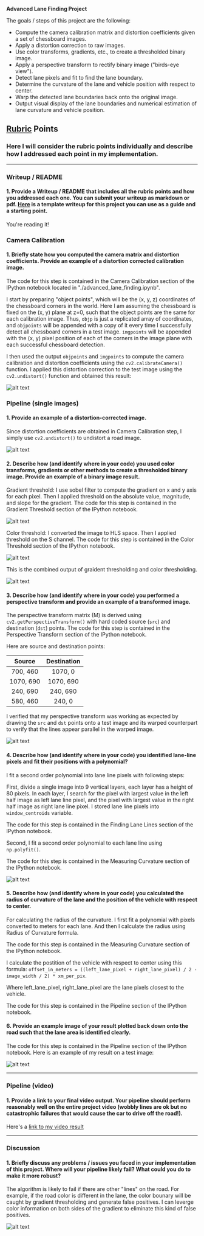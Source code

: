 **Advanced Lane Finding Project**

The goals / steps of this project are the following:

* Compute the camera calibration matrix and distortion coefficients given a set of chessboard images.
* Apply a distortion correction to raw images.
* Use color transforms, gradients, etc., to create a thresholded binary image.
* Apply a perspective transform to rectify binary image ("birds-eye view").
* Detect lane pixels and fit to find the lane boundary.
* Determine the curvature of the lane and vehicle position with respect to center.
* Warp the detected lane boundaries back onto the original image.
* Output visual display of the lane boundaries and numerical estimation of lane curvature and vehicle position.

[//]: # (Image References)

[image1]: ./assets/undistort_output.png "Undistorted"
[image2]: ./assets/undistort_road.png "Road Transformed"
[image3]: ./assets/grad_thresh.png "Grad Thresh"
[image4]: ./assets/color_thresh.png "Color Thresh"
[image5]: ./assets/combined_thresh.png "Combined Thresh"
[image6]: ./assets/perspective.png "Warp Example"
[image7]: ./assets/color_fit_lines.png "Fit Visual"
[image8]: ./assets/output.png "Output"
[image9]: ./assets/challenge.png "Challenge"
[video1]: ./project_video_annotated.mp4 "Video"

## [Rubric](https://review.udacity.com/#!/rubrics/571/view) Points

### Here I will consider the rubric points individually and describe how I addressed each point in my implementation.  

---

### Writeup / README

#### 1. Provide a Writeup / README that includes all the rubric points and how you addressed each one.  You can submit your writeup as markdown or pdf.  [Here](https://github.com/udacity/CarND-Advanced-Lane-Lines/blob/master/writeup_template.md) is a template writeup for this project you can use as a guide and a starting point.  

You're reading it!

### Camera Calibration

#### 1. Briefly state how you computed the camera matrix and distortion coefficients. Provide an example of a distortion corrected calibration image.

The code for this step is contained in the Camera Calibration section of the IPython notebook located in "./advanced_lane_finding.ipynb".  

I start by preparing "object points", which will be the (x, y, z) coordinates of the chessboard corners in the world. Here I am assuming the chessboard is fixed on the (x, y) plane at z=0, such that the object points are the same for each calibration image.  Thus, `objp` is just a replicated array of coordinates, and `objpoints` will be appended with a copy of it every time I successfully detect all chessboard corners in a test image.  `imgpoints` will be appended with the (x, y) pixel position of each of the corners in the image plane with each successful chessboard detection.  

I then used the output `objpoints` and `imgpoints` to compute the camera calibration and distortion coefficients using the `cv2.calibrateCamera()` function.  I applied this distortion correction to the test image using the `cv2.undistort()` function and obtained this result: 

![alt text][image1]

### Pipeline (single images)

#### 1. Provide an example of a distortion-corrected image.

Since distortion coefficients are obtained in Camera Calibration step, I simply use `cv2.undistort()` to undistort a road image.

![alt text][image2]

#### 2. Describe how (and identify where in your code) you used color transforms, gradients or other methods to create a thresholded binary image.  Provide an example of a binary image result.

Gradient threshold:
I use sobel filter to compute the gradient on x and y axis for each pixel. Then I applied threshold on the absolute value, magnitude, and slope for the gradient. The code for this step is contained in the Gradient Threshold section of the IPython notebook.

![alt text][image3]

Color threshold:
I converted the image to HLS space. Then I applied threshold on the S channel. The code for this step is contained in the Color Threshold section of the IPython notebook.

![alt text][image4]

This is the combined output of graident thresholding and color thresholding.

![alt text][image5]

#### 3. Describe how (and identify where in your code) you performed a perspective transform and provide an example of a transformed image.

The perspective transform matrix (M) is derived using `cv2.getPerspectiveTransform()` with hard coded source (`src`) and destination (`dst`) points. The code for this step is contained in the Perspective Transform section of the IPython notebook.

Here are source and destination points:

| Source        | Destination   | 
|:-------------:|:-------------:| 
| 700, 460      | 1070, 0       | 
| 1070, 690     | 1070, 690     |
| 240, 690      | 240, 690      |
| 580, 460      | 240, 0        |

I verified that my perspective transform was working as expected by drawing the `src` and `dst` points onto a test image and its warped counterpart to verify that the lines appear parallel in the warped image.

![alt text][image6]

#### 4. Describe how (and identify where in your code) you identified lane-line pixels and fit their positions with a polynomial?

I fit a second order polynomial into lane line pixels with following steps:

First, divide a single image into 9 vertical layers, each layer has a height of 80 pixels.
In each layer, I search for the pixel with largest value in the left half image as left lane line pixel, and the pixel with largest value in the right half image as right lane line pixel. I stored lane line pixels into `window_centroids` variable.

The code for this step is contained in the Finding Lane Lines section of the IPython notebook.

Second, I fit a second order polynomial to each lane line using `np.polyfit()`.

The code for this step is contained in the Measuring Curvature section of the IPython notebook.

![alt text][image7]

#### 5. Describe how (and identify where in your code) you calculated the radius of curvature of the lane and the position of the vehicle with respect to center.

For calculating the radius of the curvature. I first fit a polynomial with pixels converted to meters for each lane. And then I calculate the radius using Radius of Curvature formula.

The code for this step is contained in the Measuring Curvature section of the IPython notebook.

I calculate the postition of the vehicle with respect to center using this formula: `offset_in_meters = ((left_lane_pixel + right_lane_pixel) / 2 - image_width / 2) * xm_per_pix`.

Where left_lane_pixel, right_lane_pixel are the lane pixels closest to the vehicle.

The code for this step is contained in the Pipeline section of the IPython notebook.

#### 6. Provide an example image of your result plotted back down onto the road such that the lane area is identified clearly.

The code for this step is contained in the Pipeline section of the IPython notebook. Here is an example of my result on a test image:

![alt text][image8]

---

### Pipeline (video)

#### 1. Provide a link to your final video output.  Your pipeline should perform reasonably well on the entire project video (wobbly lines are ok but no catastrophic failures that would cause the car to drive off the road!).

Here's a [link to my video result](./project_video_annotated.mp4)

---

### Discussion

#### 1. Briefly discuss any problems / issues you faced in your implementation of this project.  Where will your pipeline likely fail?  What could you do to make it more robust?

The algorithm is likely to fail if there are other "lines" on the road. For example, if the road color is different in the lane, the color bounary will be caught by gradient thresholding and generate false positives. I can leverge color information on both sides of the gradient to eliminate this kind of false positives.

![alt text][image9]

